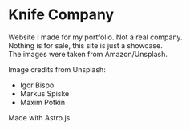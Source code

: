# Knife Company

Website I made for my portfolio. Not a real company. \
Nothing is for sale, this site is just a showcase. \
The images were taken from Amazon/Unsplash.

Image credits from Unsplash:
- Igor Bispo
- Markus Spiske
- Maxim Potkin

Made with Astro.js